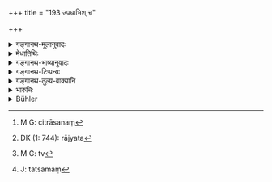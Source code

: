 +++
title = "193 उपधाभिश् च"

+++

<details><summary>गङ्गानथ-मूलानुवादः</summary>

The man who may appropriate, by fraudulent means, the property of another person, should be punished publicly, along with his accomplices, with various modes of death.—(193)
</details>

<details><summary>मेधातिथिः</summary>

**उपधा** व्याजः । छद्मेत्य् अनर्थान्तरम् । ताश् चानेकविधाः । द्रव्यपरिवर्तः — कुंकुमं दर्शयित्वा कुसुम्भादिदानम्, तुलादिमानापचय इत्याद्याः । तत्र चान्यं विधिं वक्ष्यति "नान्यद् अन्येन संसृष्टम्" (म्ध् ८.२०३) इत्यादि । इह तु वित्रासनं[^६१२] राजत[^६१३] उपकारदर्शनं कन्यानुरागकथनम् इत्य् एवमाद्या गृह्यन्ते । "चौरास् त्वां मुष्णान्ति यद्य् अहं त्वां न रक्षामि," "राजा तवात्यन्तं कुपितो मया तु बहु समाहितम्," "राजतस् ते नगराधिकारं दापयामि," "मुख्यं वोपकारं करोमि," "पुष्पमित्रदुहिता त्वय्य्[^६१४] अत्यन्तम् अनुरागिणी मद्धस्त इदम् उपायनं प्रेषितवती" — इत्येवमाद्य्नृतम् उक्त्वात्मीयम् उपायनम् आसज्य बहु प्रतिनयन्ति । तत्समक्ष्यं च राजनि तत्समे[^६१५] वा कार्यान्तरम् उपांशु निवेद्य कथयन्ति- "त्वदीयं कार्यम् उपक्रान्तम्" इत्य् एवमाद्याभिर् **उपधाभिः** **परद्रव्यं** च भुञ्जते । तेषाम् अयं राजमार्गे **प्रकाशं विविधः** कुठारशूलारोपणहस्तिपदमर्दनाद्यनेकोपायसाध्नो वध उच्यते । 


[^६१५]:
     J: tatsamaṃ


[^६१४]:
     M G: tv


[^६१३]:
     DK (1: 744): rājyata


[^६१२]:
     M G: citrāsanaṃ

<u>अन्ये</u> तु प्रकरणान् निक्षेपविषयम् एवेदम् आहुः । तत्र हि प्रतिपद्यान्यत्र मया निहितं स च न संनिहितः श्वःपरश्व आगच्छतीत्य् असमर्पयन् हरतीति ॥ ८.१९३ ॥
</details>

<details><summary>गङ्गानथ-भाष्यानुवादः</summary>

‘*Fraudulent means*,’ ‘deceit,’ and ‘pretence’ are synonymous terms: and this ‘fraud’ is of several forms:—(1) ‘altering the thing’: having shown saffron, the man substitutes the *kusumbha* flower for it,—(2) ‘using short weights and measures,’ and so forth. The rule regarding these forms of ‘fraud’ is going to be laid down later on, under 203 *et seq*. The forms of ‘fraudulent moans’ meant here are—(a) ‘threatening,’ (b) promising rewards from the king, (e) promising to secure the love of a maiden, and so forth.

The man makes such false assertions to the other person as—(a) ‘robbers shall rob you, if I do not protect you,’ or (b) ‘the king was very angry with you, and I have tried much to appease him,’ or (c) ‘I shall obtain for you from the king the post of the city-officer,’ or (d) ‘I shall secure for you some other great benefit,’ or (e) ‘my daughter is very much in love with you and has sent you this present’;—under these pretexts he brings to the man some presents and takes away from him much more valuable things in return;—and in the presence of this other party he whispers something to the king, or to some other high official, and says to the man—‘I have been talking regarding your business.’

The man who, by such fraudulent means, enjoys the property of others, for him the punishment is that he shall be punished ‘*publicly*’—on the public road—with such ‘*modes of death*,’ as ‘decapitation with the axe,’ ‘impalement,’ ‘tramling (trambling?) by elephants’ and so forth.

Others have held, on the strength of the ‘context,’ that what is said here pertains to the case of ‘Deposits’; in this sense the ‘fraudulent means’ would consist in putting off the restoration by such pretexts as—‘I do not remember where I kept the thing,’ ‘the article was kept by another person, who is not here now, he shall come to-morow’ and so forth; and the man who thus puts it off is said to ‘appropriate’ it.—(193)
</details>

<details><summary>गङ्गानथ-टिप्पन्यः</summary>

This verse is quoted in *Vivādaratnākara* (p. 92), which adds the
following notes:—‘*Upadhābhiḥ*,’ by fraud;—‘*sahāya*’ is one who helps
in the misappropriation of other’s property by fraud;—‘*prakāśam*’, in
the public square and such places;—it is quoted again at p. 316;—in
*Vivādacintāmaṇi* (p. 39), which explains ‘*upadhā*’ as
‘fraud’—‘*sahāya*’ as ‘abettor in the fraudulent appropriation,’—and
‘*vadha*’ as ‘beating, imprisonment and so forth’;—and in
*Kṛtyakalpataru* (84a).
</details>

<details><summary>गङ्गानथ-तुल्य-वाक्यानि</summary>

**(verses 8.193-194)  
**

[\[See the texts under
190-192.\]]

*Nārada* (2.3).—‘In whatever manner a man may have delivered any of his
effects to another, in that same manner shall the article be restored to
him. Delivery and receipt should be equal.’

*Bṛhaspati* (12.9).—‘A deposit must be returned to the very man who
bailed it, in the very manner in which it was bailed.’
</details>

<details><summary>भारुचिः</summary>

पवित्रासनेनाशादानेन स्वकलत्रसं[भोग]न्यासेनागामिकालोपकारप्रदर्शनेनेत्य् एवमादिभिर् उपधाभिः परद्रव्यापहारी ससहायो विविधैर् वधिः प्रकाशम् अनुशासनीयः, येन कष्ट[तरस् तदीयनिग्रहस् स]र्वद्रव्यापहारेणेति ॥ ८.१९२ ॥
</details>

<details><summary>Bühler</summary>

193	That man who by false pretences may possess himself of another's property, shall be publicly punished by various (modes of) corporal (or capital) chastisement, together with his accomplices.
</details>
